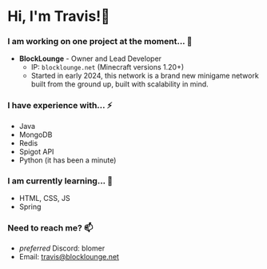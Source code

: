 # Hi, I'm Travis!👋

### I am working on one project at the moment... 🔭
- **BlockLounge** - Owner and Lead Developer
  - IP: `blocklounge.net` (Minecraft versions 1.20+)
  - Started in early 2024, this network is a brand new minigame network built from the ground up, built with scalability in mind.

### I have experience with... ⚡
- Java
- MongoDB
- Redis
- Spigot API
- Python (it has been a minute)

### I am currently learning... 🌱
- HTML, CSS, JS
- Spring

### Need to reach me? 📫
- _preferred_ Discord: blomer
- Email: travis@blocklounge.net
